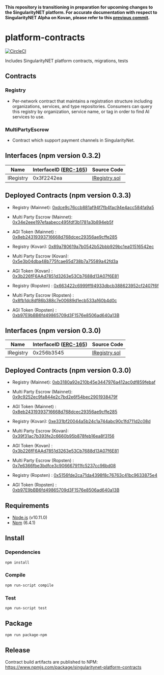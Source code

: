 **This repository is transitioning in preparation for upcoming changes to the SingularityNET platform. For accurate documentation with respect to SingularityNET Alpha on Kovan, please refer to this [previous commit](https://github.com/singnet/platform-contracts/tree/c1308d82a23249fc9e2ad29aa990fc2eb813c3a3).**

# platform-contracts

[![CircleCI](https://circleci.com/gh/singnet/platform-contracts.svg?style=svg)](https://circleci.com/gh/singnet/platform-contracts)

Includes SingularityNET platform contracts, migrations, tests

## Contracts

### Registry
* Per-network contract that maintains a registration structure including organizations, services, and type repositories. Consumers can query this registry by organization, service name, or tag in order to find AI services to use.

### MultiPartyEscrow
* Contract which support payment channels in SingularityNet.

## Interfaces (npm version 0.3.2)

| Name      | InterfaceID ([ERC-165](https://eips.ethereum.org/EIPS/eip-165)) | Source Code                              |
|-----------|-----------------------------------------------------------------|------------------------------------------|
| IRegistry | 0x3f2242ea                                                      | [IRegistry.sol](contracts/IRegistry.sol) |

## Deployed Contracts (npm version 0.3.3)

* Registry (Mainnet): [0xdce9c76ccb881af94f7fb4fac94e4acc584fa9a5](https://etherscan.io/address/0xdce9c76ccb881af94f7fb4fac94e4acc584fa9a5)
* Multi Party Escrow (Mainnet): [0x34e2eee197efaabecc495fdf3b1781a3b894eb5f](https://etherscan.io/address/0x34e2eee197efaabecc495fdf3b1781a3b894eb5f)
* AGI Token (Mainnet) :  [0x8eb24319393716668d768dcec29356ae9cffe285](https://etherscan.io/address/0x8eb24319393716668d768dcec29356ae9cffe285)

* Registry (Kovan): [0x89a780619a7b0542b52bbb929bc1ea01516542ec](https://kovan.etherscan.io/address/0x89a780619a7b0542b52bbb929bc1ea01516542ec)
* Multi Party Escrow (Kovan): [0x5e3b04dba48b775fcae65d738b7a75589a42fd3a](https://kovan.etherscan.io/address/0x5e3b04dba48b775fcae65d738b7a75589a42fd3a)
* AGI Token (Kovan) :  [0x3b226fF6AAd7851d3263e53Cb7688d13A07f6E81](https://kovan.etherscan.io/address/0x3b226fF6AAd7851d3263e53Cb7688d13A07f6E81)

* Registry (Ropsten) :  [0x663422c6999ff94933dbcb388623952cf2407f6f](https://ropsten.etherscan.io/address/0x663422c6999ff94933dbcb388623952cf2407f6f)
* Multi Party Escrow (Ropsten) :  [0x8fb1dc8df86b388c7e00689d1ecb533a160b4d0c](https://ropsten.etherscan.io/address/0x8fb1dc8df86b388c7e00689d1ecb533a160b4d0c)
* AGI Token (Ropsten) :  [0xb97E9bBB6fd49865709d3F1576e8506ad640a13B](https://ropsten.etherscan.io/address/0xb97E9bBB6fd49865709d3F1576e8506ad640a13B)


## Interfaces (npm version 0.3.0)

| Name      | InterfaceID ([ERC-165](https://eips.ethereum.org/EIPS/eip-165)) | Source Code                              |
|-----------|-----------------------------------------------------------------|------------------------------------------|
| IRegistry | 0x256b3545                                                      | [IRegistry.sol](contracts/IRegistry.sol) |

## Deployed Contracts (npm version 0.3.0)
* Registry (Mainnet): [0xb3180a92e210b45e3447976a412ac0df859febaf](https://etherscan.io/address/0xb3180a92e210b45e3447976a412ac0df859febaf)
* Multi Party Escrow (Mainnet): [0x9c9252ec9fa844e2c7bd2e6f54bec2901938479f](https://etherscan.io/address/0x9c9252ec9fa844e2c7bd2e6f54bec2901938479f)
* AGI Token (Mainnet) :  [0x8eb24319393716668d768dcec29356ae9cffe285](https://etherscan.io/address/0x8eb24319393716668d768dcec29356ae9cffe285)

* Registry (Kovan): [0xe331bf20044a5b24c1a744abc90c1fd711d2c08d](https://kovan.etherscan.io/address/0xe331bf20044a5b24c1a744abc90c1fd711d2c08d)
* Multi Party Escrow (Kovan): [0x39f31ac7b393fe2c6660b95b878feb16ea8f3156](https://kovan.etherscan.io/address/0x39f31ac7b393fe2c6660b95b878feb16ea8f3156)
* AGI Token (Kovan) :  [0x3b226fF6AAd7851d3263e53Cb7688d13A07f6E81](https://kovan.etherscan.io/address/0x3b226fF6AAd7851d3263e53Cb7688d13A07f6E81)

* Multi Party Escrow (Ropsten) :  [0x7e6366fbe3bdfce3c906667911fc5237cc96bd08](https://ropsten.etherscan.io/address/0x7e6366fbe3bdfce3c906667911fc5237cc96bd08)
* Registry (Ropsten) :  [0x5156fde2ca71da4398f8c76763c41bc9633875e4](https://ropsten.etherscan.io/address/0x5156fde2ca71da4398f8c76763c41bc9633875e4)
* AGI Token (Ropsten) :  [0xb97E9bBB6fd49865709d3F1576e8506ad640a13B](https://ropsten.etherscan.io/address/0xb97E9bBB6fd49865709d3F1576e8506ad640a13B)

## Requirements
* [Node.js](https://github.com/nodejs/node) (v10.11.0)
* [Npm](https://www.npmjs.com/package/npm) (6.4.1)

## Install

### Dependencies
```bash
npm install
```

### Compile 
```bash
npm run-script compile
```

### Test 
```bash
npm run-script test
```

## Package
```bash
npm run package-npm
```

## Release
Contract build artifacts are published to NPM: https://www.npmjs.com/package/singularitynet-platform-contracts
